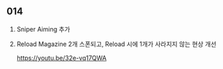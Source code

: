 ## 014

1. Sniper Aiming 추가
2. Reload Magazine 2개 스폰되고, Reload 시에 1개가 사라지지 않는 현상 개선

    https://youtu.be/32e-vq17QWA
